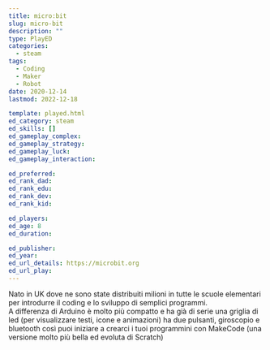```yaml
---
title: micro:bit
slug: micro-bit
description: ""
type: PlayED
categories:
  - steam
tags:
  - Coding
  - Maker
  - Robot
date: 2020-12-14
lastmod: 2022-12-18

template: played.html
ed_category: steam
ed_skills: []
ed_gameplay_complex: 
ed_gameplay_strategy: 
ed_gameplay_luck: 
ed_gameplay_interaction: 

ed_preferred: 
ed_rank_dad: 
ed_rank_edu: 
ed_rank_dev: 
ed_rank_kid: 

ed_players: 
ed_age: 8
ed_duration: 

ed_publisher: 
ed_year: 
ed_url_details: https://microbit.org
ed_url_play: 
---
```


Nato in UK dove ne sono state distribuiti milioni in tutte le scuole elementari per introdurre il coding e lo sviluppo di semplici programmi.  
A differenza di Arduino è molto più compatto e ha già di serie una griglia di led (per visualizzare testi, icone e animazioni) ha due pulsanti, giroscopio e bluetooth
così puoi iniziare a crearci i tuoi programmini con MakeCode (una versione molto più bella ed evoluta di Scratch)
